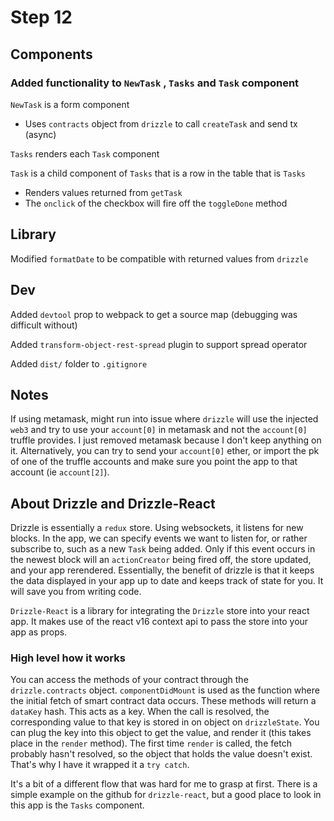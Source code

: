 # Step 12

## Components
### Added functionality to `NewTask` , `Tasks` and `Task` component
`NewTask` is a form component
  - Uses `contracts` object from `drizzle` to call `createTask` and send tx (async)

`Tasks` renders each `Task` component

`Task` is a child component of `Tasks` that is a row in the table that is `Tasks`
  - Renders values returned from `getTask`
  - The `onclick` of the checkbox will fire off the `toggleDone` method

## Library
Modified `formatDate` to be compatible with returned values from `drizzle`

## Dev
Added `devtool` prop to webpack to get a source map (debugging was difficult without)

Added `transform-object-rest-spread` plugin to support spread operator

Added `dist/` folder to `.gitignore`

## Notes
If using metamask, might run into issue where `drizzle` will use the injected `web3` and try to use your `account[0]` in metamask and not the `account[0]` truffle provides. I just removed metamask because I don't keep anything on it. Alternatively, you can try to send your `account[0]` ether, or import the pk of one of the truffle accounts and make sure you point the app to that account (ie `account[2]`).

## About Drizzle and Drizzle-React
Drizzle is essentially a `redux` store. Using websockets, it listens for new blocks. In the app, we can specify events we want to listen for, or rather subscribe to, such as a new `Task` being added. Only if this event occurs in the newest block will an `actionCreator` being fired off, the store updated, and your app rerendered. Essentially, the benefit of drizzle is that it keeps the data displayed in your app up to date and keeps track of state for you. It will save you from writing code. 

`Drizzle-React` is a library for integrating the `Drizzle` store into your react app. It makes use of the react v16 context api to pass the store into your app as props.

### High level how it works
You can access the methods of your contract through the `drizzle.contracts` object. `componentDidMount` is used as the function where the initial fetch of smart contract data occurs. These methods will return a `dataKey` hash. This acts as a key. When the call is resolved, the corresponding value to that key is stored in on object on `drizzleState`. You can plug the key into this object to get the value, and render it (this takes place in the `render` method). The first time `render` is called, the fetch probably hasn't resolved, so the object that holds the value doesn't exist. That's why I have it wrapped it a `try catch`. 

It's a bit of a different flow that was hard for me to grasp at first. There is a simple example on the github for `drizzle-react`, but a good place to look in this app is the `Tasks` component.